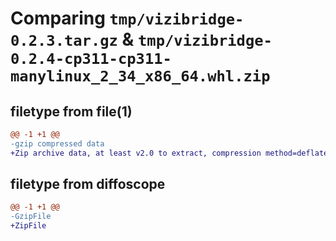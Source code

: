 # Comparing `tmp/vizibridge-0.2.3.tar.gz` & `tmp/vizibridge-0.2.4-cp311-cp311-manylinux_2_34_x86_64.whl.zip`

## filetype from file(1)

```diff
@@ -1 +1 @@
-gzip compressed data
+Zip archive data, at least v2.0 to extract, compression method=deflate
```

## filetype from diffoscope

```diff
@@ -1 +1 @@
-GzipFile
+ZipFile
```

